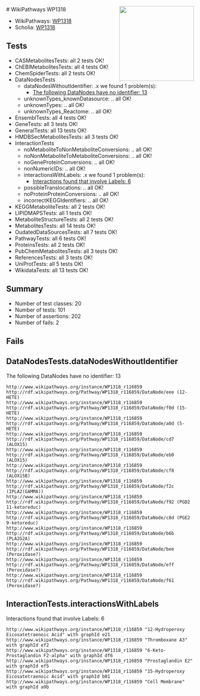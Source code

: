 <img style="float: right; width: 200px" src="https://upload.wikimedia.org/wikipedia/commons/thumb/8/83/Wplogo_with_text_500.png/640px-Wplogo_with_text_500.png" />
# WikiPathways WP1318

* WikiPathways: [WP1318](https://new.wikipathways.org/pathways/WP1318)
* Scholia: [WP1318](https://scholia.toolforge.org/wikipathways/WP1318)
## Tests
* CASMetabolitesTests: all 2 tests OK!
* ChEBIMetabolitesTests: all 4 tests OK!
* ChemSpiderTests: all 2 tests OK!
* DataNodesTests
    * dataNodesWithoutIdentifier: .x we found 1 problem(s):
        * [The following DataNodes have no identifier: 13](#8792c493)
    * unknownTypes_knownDatasource: .. all OK!
    * unknownTypes: .. all OK!
    * unknownTypes_Reactome: .. all OK!
* EnsemblTests: all 4 tests OK!
* GeneTests: all 3 tests OK!
* GeneralTests: all 13 tests OK!
* HMDBSecMetabolitesTests: all 3 tests OK!
* InteractionTests
    * noMetaboliteToNonMetaboliteConversions: .. all OK!
    * noNonMetaboliteToMetaboliteConversions: .. all OK!
    * noGeneProteinConversions: .. all OK!
    * nonNumericIDs: .. all OK!
    * interactionsWithLabels: .x we found 1 problem(s):
        * [Interactions found that involve Labels: 6](#630d267d)
    * possibleTranslocations: .. all OK!
    * noProteinProteinConversions: .. all OK!
    * incorrectKEGGIdentifiers: .. all OK!
* KEGGMetaboliteTests: all 2 tests OK!
* LIPIDMAPSTests: all 1 tests OK!
* MetaboliteStructureTests: all 2 tests OK!
* MetabolitesTests: all 14 tests OK!
* OudatedDataSourcesTests: all 7 tests OK!
* PathwayTests: all 6 tests OK!
* ProteinsTests: all 2 tests OK!
* PubChemMetabolitesTests: all 3 tests OK!
* ReferencesTests: all 3 tests OK!
* UniProtTests: all 5 tests OK!
* WikidataTests: all 13 tests OK!


## Summary

* Number of test classes: 20
* Number of tests: 101
* Number of assertions: 202
* Number of fails: 2

## Fails

<a name="8792c493" />

## DataNodesTests.dataNodesWithoutIdentifier

The following DataNodes have no identifier: 13
```
http://www.wikipathways.org/instance/WP1318_r116859 http://rdf.wikipathways.org/Pathway/WP1318_r116859/DataNode/eee (12-HETE)
http://www.wikipathways.org/instance/WP1318_r116859 http://rdf.wikipathways.org/Pathway/WP1318_r116859/DataNode/f0d (15-HETE)
http://www.wikipathways.org/instance/WP1318_r116859 http://rdf.wikipathways.org/Pathway/WP1318_r116859/DataNode/a0d (5-HETE)
http://www.wikipathways.org/instance/WP1318_r116859 http://rdf.wikipathways.org/Pathway/WP1318_r116859/DataNode/cd7 (ALOX15)
http://www.wikipathways.org/instance/WP1318_r116859 http://rdf.wikipathways.org/Pathway/WP1318_r116859/DataNode/eb0 (ALOX15)
http://www.wikipathways.org/instance/WP1318_r116859 http://rdf.wikipathways.org/Pathway/WP1318_r116859/DataNode/cf8 (ALOX15B)
http://www.wikipathways.org/instance/WP1318_r116859 http://rdf.wikipathways.org/Pathway/WP1318_r116859/DataNode/f2c (IPLA2(GAMMA))
http://www.wikipathways.org/instance/WP1318_r116859 http://rdf.wikipathways.org/Pathway/WP1318_r116859/DataNode/f92 (PGD2 11-ketoreduc)
http://www.wikipathways.org/instance/WP1318_r116859 http://rdf.wikipathways.org/Pathway/WP1318_r116859/DataNode/c8d (PGE2 9-ketoreduc)
http://www.wikipathways.org/instance/WP1318_r116859 http://rdf.wikipathways.org/Pathway/WP1318_r116859/DataNode/b6b (PLA2G2A)
http://www.wikipathways.org/instance/WP1318_r116859 http://rdf.wikipathways.org/Pathway/WP1318_r116859/DataNode/bee (Peroxidase?)
http://www.wikipathways.org/instance/WP1318_r116859 http://rdf.wikipathways.org/Pathway/WP1318_r116859/DataNode/eff (Peroxidase?)
http://www.wikipathways.org/instance/WP1318_r116859 http://rdf.wikipathways.org/Pathway/WP1318_r116859/DataNode/f61 (Peroxidase?)
```

<a name="630d267d" />

## InteractionTests.interactionsWithLabels

Interactions found that involve Labels: 6
```
http://www.wikipathways.org/instance/WP1318_r116859 "12-Hydroperoxy Eicosatetraenoic Acid" with graphId e21
http://www.wikipathways.org/instance/WP1318_r116859 "Thromboxane A3" with graphId ef2
http://www.wikipathways.org/instance/WP1318_r116859 "6-Keto-Prostaglandin F2-alpha" with graphId df6
http://www.wikipathways.org/instance/WP1318_r116859 "Prostaglandin E2" with graphId ef5
http://www.wikipathways.org/instance/WP1318_r116859 "15-Hydroperoxy Eicosatetraenoic Acid" with graphId b01
http://www.wikipathways.org/instance/WP1318_r116859 "Cell Membrane" with graphId a9b
```

